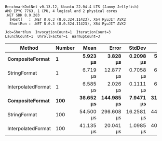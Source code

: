 ```

BenchmarkDotNet v0.13.12, Ubuntu 22.04.4 LTS (Jammy Jellyfish)
AMD EPYC 7763, 1 CPU, 4 logical and 2 physical cores
.NET SDK 8.0.203
  [Host]   : .NET 8.0.3 (8.0.324.11423), X64 RyuJIT AVX2
  ShortRun : .NET 8.0.3 (8.0.324.11423), X64 RyuJIT AVX2

Job=ShortRun  InvocationCount=1  IterationCount=3  
LaunchCount=1  UnrollFactor=1  WarmupCount=3  

```
| Method             | Number | Mean      | Error      | StdDev     | Min       | Max       | Allocated |
|------------------- |------- |----------:|-----------:|-----------:|----------:|----------:|----------:|
| **CompositeFormat**    | **1**      |  **5.923 μs** |   **3.828 μs** |  **0.2098 μs** |  **5.760 μs** |  **6.160 μs** |     **872 B** |
| StringFormat       | 1      |  6.719 μs |  12.877 μs |  0.7058 μs |  6.311 μs |  7.534 μs |     896 B |
| InterpolatedFormat | 1      |  6.585 μs |   2.026 μs |  0.1111 μs |  6.481 μs |  6.702 μs |     872 B |
| **CompositeFormat**    | **100**    | **36.652 μs** | **144.985 μs** |  **7.9471 μs** | **31.889 μs** | **45.826 μs** |   **14336 B** |
| StringFormat       | 100    | 54.500 μs | 296.608 μs | 16.2581 μs | 44.745 μs | 73.268 μs |   16736 B |
| InterpolatedFormat | 100    | 41.135 μs |  20.041 μs |  1.0985 μs | 40.321 μs | 42.385 μs |   14336 B |
